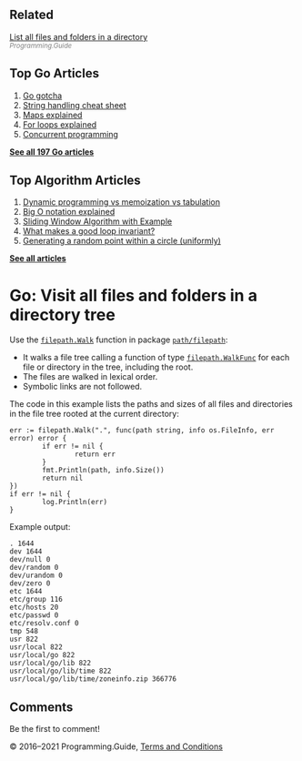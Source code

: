 <span class="underline"></span>

<span class="underline"></span>

Related
-------

[List all files and folders in a directory](list-files-in-directory.html)  
<span style="color: grey; font-style: italic; font-size: smaller">Programming.Guide</span>

Top Go Articles
---------------

1.  [Go gotcha](go-gotcha.html)
2.  [String handling cheat sheet](string-functions-reference-cheat-sheet.html)
3.  [Maps explained](maps-explained.html)
4.  [For loops explained](for-loop.html)
5.  [Concurrent programming](go-concurrency-tutorial.html)

[**See all 197 Go articles**](index.html)

<span class="underline"></span>

Top Algorithm Articles
----------------------

1.  [Dynamic programming vs memoization vs tabulation](../dynamic-programming-vs-memoization-vs-tabulation.html)
2.  [Big O notation explained](../big-o-notation-explained.html)
3.  [Sliding Window Algorithm with Example](../sliding-window-example.html)
4.  [What makes a good loop invariant?](../what-makes-a-good-loop-invariant.html)
5.  [Generating a random point within a circle (uniformly)](../random-point-within-circle.html)

[**See all articles**](../index.html)

Go: Visit all files and folders in a directory tree
===================================================

Use the [`filepath.Walk`](https://golang.org/pkg/path/filepath/#Walk) function in package [`path/filepath`](https://golang.org/pkg/path/filepath/):

-   It walks a file tree calling a function of type [`filepath.WalkFunc`](https://golang.org/pkg/path/filepath/#WalkFunc) for each file or directory in the tree, including the root.
-   The files are walked in lexical order.
-   Symbolic links are not followed.

The code in this example lists the paths and sizes of all files and directories in the file tree rooted at the current directory:

    err := filepath.Walk(".", func(path string, info os.FileInfo, err error) error {
            if err != nil {
                    return err
            }
            fmt.Println(path, info.Size())
            return nil
    })
    if err != nil {
            log.Println(err)
    }

Example output:

    . 1644
    dev 1644
    dev/null 0
    dev/random 0
    dev/urandom 0
    dev/zero 0
    etc 1644
    etc/group 116
    etc/hosts 20
    etc/passwd 0
    etc/resolv.conf 0
    tmp 548
    usr 822
    usr/local 822
    usr/local/go 822
    usr/local/go/lib 822
    usr/local/go/lib/time 822
    usr/local/go/lib/time/zoneinfo.zip 366776

Comments
--------

Be the first to comment!

© 2016–2021 Programming.Guide, [Terms and Conditions](../terms-and-conditions.html)
